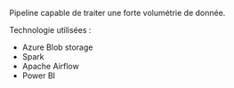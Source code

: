 Pipeline capable de traiter une forte volumétrie de donnée.
 
Technologie utilisées :
- Azure Blob storage
- Spark
- Apache Airflow
- Power BI
